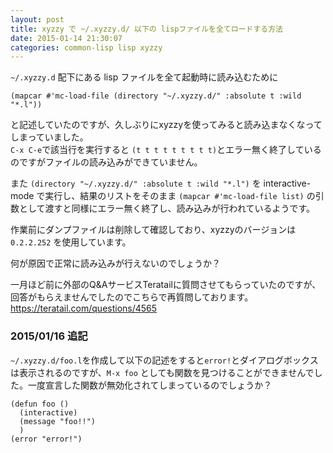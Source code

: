 ```yaml
---
layout: post
title: xyzzy で ~/.xyzzy.d/ 以下の lispファイルを全てロードする方法
date: 2015-01-14 21:30:07
categories: common-lisp lisp xyzzy
---
```

<p><code>~/.xyzzy.d</code> 配下にある lisp ファイルを全て起動時に読み込むために</p>

```
(mapcar #'mc-load-file (directory "~/.xyzzy.d/" :absolute t :wild "*.l"))
```

<p>と記述していたのですが、久しぶりにxyzzyを使ってみると読み込まなくなってしまっていました。<br>
<code>C-x C-e</code>で該当行を実行すると <code>(t t t t t t t t t)</code>とエラー無く終了しているのですがファイルの読み込みができていません。</p>

<p>また <code>(directory "~/.xyzzy.d/" :absolute t :wild "*.l")</code> を interactive-mode で実行し、結果のリストをそのまま <code>(mapcar #'mc-load-file list)</code> の引数として渡すと同様にエラー無く終了し、読み込みが行われているようです。</p>

<p>作業前にダンプファイルは削除して確認しており、xyzzyのバージョンは <code>0.2.2.252</code> を使用しています。</p>

<p>何が原因で正常に読み込みが行えないのでしょうか？</p>

<p>一月ほど前に外部のQ&amp;AサービスTeratailに質問させてもらっていたのですが、回答がもらえませんでしたのでこちらで再質問しております。<br>
<a href="https://teratail.com/questions/4565" rel="nofollow">https://teratail.com/questions/4565</a></p>

<h3>2015/01/16 追記</h3>

<p><code>~/.xyzzy.d/foo.l</code>を作成して以下の記述をすると<code>error!</code>とダイアログボックスは表示されるのですが、<code>M-x foo</code> としても関数を見つけることができませんでした。一度宣言した関数が無効化されてしまっているのでしょうか？</p>

```
(defun foo ()
  (interactive)
  (message "foo!!")
  )
(error "error!")
```
